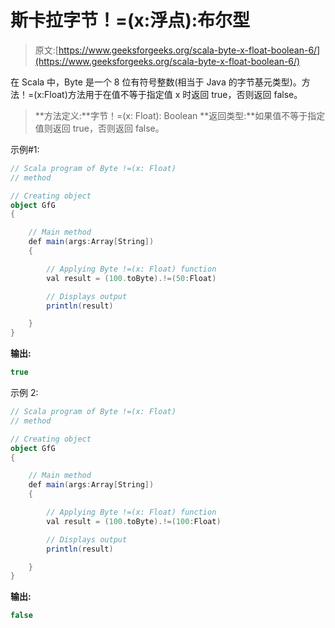 # 斯卡拉字节！=(x:浮点):布尔型

> 原文:[https://www.geeksforgeeks.org/scala-byte-x-float-boolean-6/](https://www.geeksforgeeks.org/scala-byte-x-float-boolean-6/)

在 Scala 中，Byte 是一个 8 位有符号整数(相当于 Java 的字节基元类型)。方法！=(x:Float)方法用于在值不等于指定值 x 时返回 true，否则返回 false。

> **方法定义:**字节！=(x: Float): Boolean
> **返回类型:**如果值不等于指定值则返回 true，否则返回 false。

示例#1:

```scala
// Scala program of Byte !=(x: Float) 
// method 

// Creating object 
object GfG 
{ 

    // Main method 
    def main(args:Array[String]) 
    { 

        // Applying Byte !=(x: Float) function 
        val result = (100.toByte).!=(50:Float) 

        // Displays output 
        println(result) 

    } 
} 
```

**输出:**

```scala
true
```

示例 2:

```scala
// Scala program of Byte !=(x: Float) 
// method 

// Creating object 
object GfG 
{ 

    // Main method 
    def main(args:Array[String]) 
    { 

        // Applying Byte !=(x: Float) function 
        val result = (100.toByte).!=(100:Float) 

        // Displays output 
        println(result) 

    } 
} 
```

**输出:**

```scala
false
```